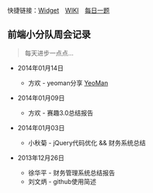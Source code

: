 快捷链接：[Widget](http://ct-fed.github.io/widget/)　[WIKI](https://github.com/ct-fed/weekly-meeting/wiki)　[每日一题](https://github.com/ct-fed/weekly-meeting/issues?labels=每日一题&page=1&state=open)

## 前端小分队周会记录

> 每天进步一点点...

* 2014年01月14日
    * 方欢 - yeoman分享 [YeoMan](http://yeoman.io/)

* 2014年01月09日
	* 方欢 - 赛趣3.0总结报告

* 2014年01月03日
	* 小秋菊 - jQuery代码优化 && 财务系统总结

* 2013年12月26日
	* 徐华平 - 财务管理系统总结报告
	* 刘文炳 - github使用简述
